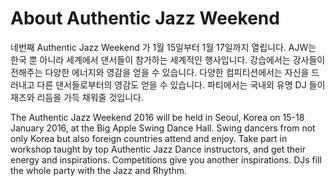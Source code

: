---
---
About Authentic Jazz Weekend
=============================

네번째 Authentic Jazz Weekend 가 1월 15일부터 1월 17일까지 열립니다. AJW는 한국 뿐 아니라 세계에서 댄서들이 참가하는 세계적인 행사입니다.  강습에서는 강사들이 전해주는 다양한 에너지와 영감을 얻을 수 있습니다. 다양한 컴피티션에서는 자신을 드러내고 다른 댄서들로부터의 영감도 얻을 수 있습니다. 파티에서는 국내외 유명 DJ 들이 재즈와 리듬을 가득 채워줄 것입니다.

The Authentic Jazz Weekend 2016 will be held in Seoul, Korea on 15-18 January 2016, at the Big Apple Swing Dance Hall. Swing dancers from not only Korea but also foreign countries attend and enjoy. Take part in workshop taught by top Authentic Jazz Dance instructors, and get their energy and inspirations. Competitions give you another inspirations. DJs fill the whole party with the Jazz and Rhythm.

